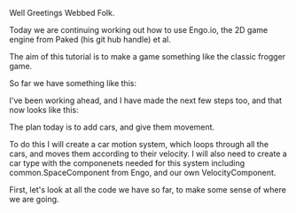 Well Greetings Webbed Folk.

Today we are continuing working out how to use Engo.io, the 2D game engine from Paked (his git hub handle) et al.

The aim of this tutorial is to make a game something like the classic frogger game.

So far we have something like this:

I've been working ahead, and I have made the next few steps too, and that now looks like this:

The plan today is to add cars, and give them movement.

To do this I will create a car motion system, which loops through all the cars, and moves them according to their velocity.
I will also need to create a car type with the componenets needed for this system including common.SpaceComponent from Engo, and our own VelocityComponent.

First, let's look at all the code we have so far, to make some sense of where we are going.


